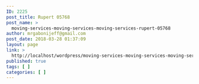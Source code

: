 ```yaml
---
ID: 2225
post_title: Rupert 05768
post_name: >
  moving-services-moving-services-moving-services-rupert-05768
author: mrgabonijeff@gmail.com
post_date: 2018-03-28 01:37:09
layout: page
link: >
  http://localhost/wordpress/moving-services-moving-services-moving-services-rupert-05768/
published: true
tags: [ ]
categories: [ ]
---
```

